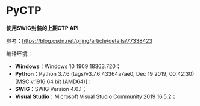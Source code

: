 # PyCTP

**使用SWIG封装的上期CTP API**

参考：https://blog.csdn.net/pjjing/article/details/77338423

编译环境：

* **Windows**：Windows 10 1909 18363.720；
* **Python**：Python 3.7.6 (tags/v3.7.6:43364a7ae0, Dec 19 2019, 00:42:30) [MSC v.1916 64 bit (AMD64)]；
* **SWIG**：SWIG Version 4.0.1；
* **Visual Studio**：Microsoft Visual Studio Community 2019 16.5.2；